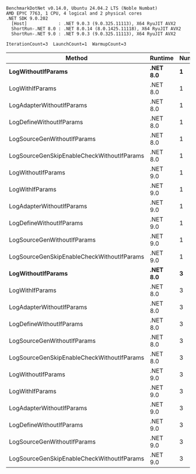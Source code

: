 ```

BenchmarkDotNet v0.14.0, Ubuntu 24.04.2 LTS (Noble Numbat)
AMD EPYC 7763, 1 CPU, 4 logical and 2 physical cores
.NET SDK 9.0.202
  [Host]            : .NET 9.0.3 (9.0.325.11113), X64 RyuJIT AVX2
  ShortRun-.NET 8.0 : .NET 8.0.14 (8.0.1425.11118), X64 RyuJIT AVX2
  ShortRun-.NET 9.0 : .NET 9.0.3 (9.0.325.11113), X64 RyuJIT AVX2

IterationCount=3  LaunchCount=1  WarmupCount=3  

```
| Method                                     | Runtime  | Number | Mean      | Error     | StdDev   | Min       | Max       | Gen0   | Allocated |
|------------------------------------------- |--------- |------- |----------:|----------:|---------:|----------:|----------:|-------:|----------:|
| **LogWithoutIfParams**                         | **.NET 8.0** | **1**      |  **58.61 ns** |  **7.575 ns** | **0.415 ns** |  **58.32 ns** |  **59.08 ns** | **0.0052** |      **88 B** |
| LogWithIfParams                            | .NET 8.0 | 1      |  57.94 ns |  4.112 ns | 0.225 ns |  57.72 ns |  58.17 ns | 0.0052 |      88 B |
| LogAdapterWithoutIfParams                  | .NET 8.0 | 1      |  60.52 ns |  5.547 ns | 0.304 ns |  60.23 ns |  60.84 ns | 0.0052 |      88 B |
| LogDefineWithoutIfParams                   | .NET 8.0 | 1      |  20.00 ns |  1.012 ns | 0.055 ns |  19.94 ns |  20.05 ns |      - |         - |
| LogSourceGenWithoutIfParams                | .NET 8.0 | 1      |  19.92 ns |  0.909 ns | 0.050 ns |  19.88 ns |  19.98 ns |      - |         - |
| LogSourceGenSkipEnableCheckWithoutIfParams | .NET 8.0 | 1      |  19.34 ns |  0.522 ns | 0.029 ns |  19.31 ns |  19.37 ns |      - |         - |
| LogWithoutIfParams                         | .NET 9.0 | 1      |  56.80 ns |  2.940 ns | 0.161 ns |  56.62 ns |  56.92 ns | 0.0052 |      88 B |
| LogWithIfParams                            | .NET 9.0 | 1      |  56.62 ns | 13.123 ns | 0.719 ns |  56.20 ns |  57.45 ns | 0.0052 |      88 B |
| LogAdapterWithoutIfParams                  | .NET 9.0 | 1      |  62.62 ns | 11.890 ns | 0.652 ns |  62.15 ns |  63.36 ns | 0.0052 |      88 B |
| LogDefineWithoutIfParams                   | .NET 9.0 | 1      |  20.01 ns |  0.719 ns | 0.039 ns |  19.97 ns |  20.04 ns |      - |         - |
| LogSourceGenWithoutIfParams                | .NET 9.0 | 1      |  20.15 ns |  0.472 ns | 0.026 ns |  20.12 ns |  20.17 ns |      - |         - |
| LogSourceGenSkipEnableCheckWithoutIfParams | .NET 9.0 | 1      |  19.30 ns |  1.767 ns | 0.097 ns |  19.23 ns |  19.41 ns |      - |         - |
| **LogWithoutIfParams**                         | **.NET 8.0** | **3**      | **174.94 ns** | **22.665 ns** | **1.242 ns** | **174.02 ns** | **176.36 ns** | **0.0157** |     **264 B** |
| LogWithIfParams                            | .NET 8.0 | 3      | 174.37 ns |  6.914 ns | 0.379 ns | 174.00 ns | 174.76 ns | 0.0157 |     264 B |
| LogAdapterWithoutIfParams                  | .NET 8.0 | 3      | 172.26 ns |  2.304 ns | 0.126 ns | 172.19 ns | 172.41 ns | 0.0157 |     264 B |
| LogDefineWithoutIfParams                   | .NET 8.0 | 3      |  59.44 ns |  2.117 ns | 0.116 ns |  59.31 ns |  59.52 ns |      - |         - |
| LogSourceGenWithoutIfParams                | .NET 8.0 | 3      |  58.46 ns |  1.925 ns | 0.106 ns |  58.39 ns |  58.58 ns |      - |         - |
| LogSourceGenSkipEnableCheckWithoutIfParams | .NET 8.0 | 3      |  57.39 ns |  2.148 ns | 0.118 ns |  57.31 ns |  57.52 ns |      - |         - |
| LogWithoutIfParams                         | .NET 9.0 | 3      | 170.27 ns | 32.659 ns | 1.790 ns | 168.89 ns | 172.29 ns | 0.0157 |     264 B |
| LogWithIfParams                            | .NET 9.0 | 3      | 172.06 ns | 12.608 ns | 0.691 ns | 171.64 ns | 172.86 ns | 0.0157 |     264 B |
| LogAdapterWithoutIfParams                  | .NET 9.0 | 3      | 193.45 ns | 67.871 ns | 3.720 ns | 190.37 ns | 197.58 ns | 0.0157 |     264 B |
| LogDefineWithoutIfParams                   | .NET 9.0 | 3      |  59.51 ns |  5.198 ns | 0.285 ns |  59.24 ns |  59.81 ns |      - |         - |
| LogSourceGenWithoutIfParams                | .NET 9.0 | 3      |  58.60 ns |  0.196 ns | 0.011 ns |  58.59 ns |  58.61 ns |      - |         - |
| LogSourceGenSkipEnableCheckWithoutIfParams | .NET 9.0 | 3      |  58.07 ns |  0.986 ns | 0.054 ns |  58.01 ns |  58.11 ns |      - |         - |
